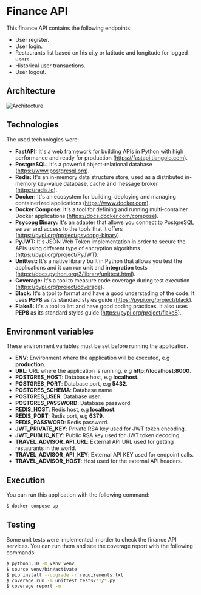 # Finance API

This finance API contains the following endpoints:

- User register.
- User login.
- Restaurants list based on his city or latitude and longitude for logged users.
- Historical user transactions.
- User logout.

## Architecture

![Architecture](https://user-images.githubusercontent.com/31974084/184745208-734405e7-8556-4054-8207-b98e9093daf0.png)

## Technologies

The used technologies were:

- **FastAPI:** It's a web framework for building APIs in Python with high performance and ready for production (https://fastapi.tiangolo.com).
- **PostgreSQL:** It's a powerful object-relational database (https://www.postgresql.org).
- **Redis:** It's an in-memory data structure store, used as a distributed in-memory key-value database, cache and message broker (https://redis.io).
- **Docker:** It's an ecosystem for building, deploying and managing containerized applications (https://www.docker.com).
- **Docker Compose:** It's a tool for defining and running multi-container Docker applications (https://docs.docker.com/compose).
- **Psycopg Binary:** It's an adapter that allows you connect to PostgreSQL server and access to the tools that it offers (https://pypi.org/project/psycopg-binary).
- **PyJWT:** It's JSON Web Token implementation in order to secure the APIs using different type of encryption algorithms (https://pypi.org/project/PyJWT).
- **Unittest:** It's a native library built in Python that allows you test the applications and it can run **unit** and **integration** tests (https://docs.python.org/3/library/unittest.html).
- **Coverage:** It's a tool to measure code coverage during test execution (https://pypi.org/project/coverage).
- **Black:** It's a tool to format and have a good understading of the code. It uses **PEP8** as its standard styles guide (https://pypi.org/project/black).
- **Flake8:** It's a tool to lint and have good coding practices. It also uses **PEP8** as its standard styles guide (https://pypi.org/project/flake8).

## Environment variables

These environment variables must be set before running the application.

- **ENV**: Environment where the application will be executed, e.g **production**.
- **URL**: URL where the application is running, e.g **http://localhost:8000**.
- **POSTGRES_HOST**: Database host, e.g **localhost**.
- **POSTGRES_PORT**: Database port, e.g **5432**.
- **POSTGRES_SCHEMA**: Database name
- **POSTGRES_USER**: Database user.
- **POSTGRES_PASSWORD**: Database password.
- **REDIS_HOST**: Redis host, e.g **localhost**.
- **REDIS_PORT**: Redis port, e.g **6379**.
- **REDIS_PASSWORD**: Redis password.
- **JWT_PRIVATE_KEY**: Private RSA key used for JWT token encoding.
- **JWT_PUBLIC_KEY**: Public RSA key used for JWT token decoding.
- **TRAVEL_ADVISOR_API_URL**: External API URL used for getting restaurants in the world.
- **TRAVEL_ADVISOR_API_KEY**: External API KEY used for endpoint calls.
- **TRAVEL_ADVISOR_HOST**: Host used for the external API headers.

## Execution

You can run this application with the following command:

```bash
$ docker-compose up
```

## Testing

Some unit tests were implemented in order to check the finance API services. You can run them and see the coverage report with the following commands:

```bash
$ python3.10 -m venv venv
$ source venv/bin/activate
$ pip install --upgrade -r requirements.txt
$ coverage run -m unittest tests/**/*.py
$ coverage report -m
```
